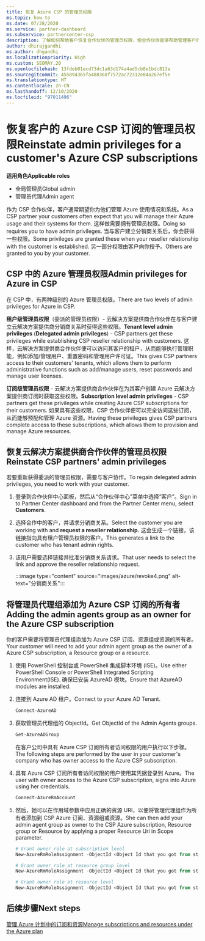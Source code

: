 ```yaml
---
title: 恢复 Azure CSP 的管理员权限
ms.topic: how-to
ms.date: 07/28/2020
ms.service: partner-dashboard
ms.subservice: partnercenter-csp
description: 了解如何帮助客户恢复合作伙伴的管理员权限，使合作伙伴能够帮助管理客户的 Azure CSP 订阅。
author: dhirajgandhi
ms.author: dhgandhi
ms.localizationpriority: High
ms.custom: SEOMAY.20
ms.openlocfilehash: 13fdeb01ecd73dc1a63d174a4ad5cb8e1bdc813a
ms.sourcegitcommit: 455894365fa488368f7572ac72312e84a267ef5e
ms.translationtype: HT
ms.contentlocale: zh-CN
ms.lasthandoff: 12/10/2020
ms.locfileid: "97011496"
---
```

# <a name="reinstate-admin-privileges-for-a-customers-azure-csp-subscriptions"></a><span data-ttu-id="9d50a-103">恢复客户的 Azure CSP 订阅的管理员权限</span><span class="sxs-lookup"><span data-stu-id="9d50a-103">Reinstate admin privileges for a customer's Azure CSP subscriptions</span></span>  

<span data-ttu-id="9d50a-104">**适用角色**</span><span class="sxs-lookup"><span data-stu-id="9d50a-104">**Applicable roles**</span></span>

- <span data-ttu-id="9d50a-105">全局管理员</span><span class="sxs-lookup"><span data-stu-id="9d50a-105">Global admin</span></span>
- <span data-ttu-id="9d50a-106">管理员代理</span><span class="sxs-lookup"><span data-stu-id="9d50a-106">Admin agent</span></span>

<span data-ttu-id="9d50a-107">作为 CSP 合作伙伴，客户通常期望你为他们管理 Azure 使用情况和系统。</span><span class="sxs-lookup"><span data-stu-id="9d50a-107">As a CSP partner your customers often expect that you will manage their Azure usage and their systems for them.</span></span> <span data-ttu-id="9d50a-108">这样做需要拥有管理员权限。</span><span class="sxs-lookup"><span data-stu-id="9d50a-108">Doing so requires you to have admin privileges.</span></span> <span data-ttu-id="9d50a-109">当与客户建立分销商关系后，你会获得一些权限。</span><span class="sxs-lookup"><span data-stu-id="9d50a-109">Some privileges are granted these when your reseller relationship with the customer is established.</span></span> <span data-ttu-id="9d50a-110">另一部分权限由客户向你授予。</span><span class="sxs-lookup"><span data-stu-id="9d50a-110">Others are granted to you by your customer.</span></span>

## <a name="admin-privileges-for-azure-in-csp"></a><span data-ttu-id="9d50a-111">CSP 中的 Azure 管理员权限</span><span class="sxs-lookup"><span data-stu-id="9d50a-111">Admin privileges for Azure in CSP</span></span>

<span data-ttu-id="9d50a-112">在 CSP 中，有两种级别的 Azure 管理员权限。</span><span class="sxs-lookup"><span data-stu-id="9d50a-112">There are two levels of admin privileges for Azure in CSP.</span></span>

<span data-ttu-id="9d50a-113">**租户级管理员权限**（委派的管理员权限）- 云解决方案提供商合作伙伴在与客户建立云解决方案提供商分销商关系时获得这些权限。</span><span class="sxs-lookup"><span data-stu-id="9d50a-113">**Tenant level admin privileges** (**Delegated admin privileges**) -  CSP partners get these privileges while establishing CSP reseller relationship with customers.</span></span> <span data-ttu-id="9d50a-114">这样，云解决方案提供商合作伙伴便可以访问其客户的租户，从而能够执行管理职能，例如添加/管理用户、重置密码和管理用户许可证。</span><span class="sxs-lookup"><span data-stu-id="9d50a-114">This gives CSP partners access to their customers' tenants, which allows them to perform administrative functions such as add/manage users, reset passwords and manage user licenses.</span></span>

<span data-ttu-id="9d50a-115">**订阅级管理员权限** - 云解决方案提供商合作伙伴在为其客户创建 Azure 云解决方案提供商订阅时获取这些权限。</span><span class="sxs-lookup"><span data-stu-id="9d50a-115">**Subscription level admin privileges** - CSP partners get these privileges while creating Azure CSP subscriptions for their customers.</span></span> <span data-ttu-id="9d50a-116">如果具有这些权限，CSP 合作伙伴便可以完全访问这些订阅，从而能够预配和管理 Azure 资源。</span><span class="sxs-lookup"><span data-stu-id="9d50a-116">Having these privileges gives CSP partners complete access to these subscriptions, which allows them to provision and manage Azure resources.</span></span>

## <a name="reinstate-csp-partners-admin-privileges"></a><span data-ttu-id="9d50a-117">恢复云解决方案提供商合作伙伴的管理员权限</span><span class="sxs-lookup"><span data-stu-id="9d50a-117">Reinstate CSP partners' admin privileges</span></span>

<span data-ttu-id="9d50a-118">若要重新获得委派的管理员权限，需要与客户协作。</span><span class="sxs-lookup"><span data-stu-id="9d50a-118">To regain delegated admin privileges, you need to work with your customer.</span></span>

1. <span data-ttu-id="9d50a-119">登录到合作伙伴中心面板，然后从“合作伙伴中心”菜单中选择“客户”。</span><span class="sxs-lookup"><span data-stu-id="9d50a-119">Sign in to Partner Center dashboard and from the Partner Center menu, select **Customers**.</span></span>

2. <span data-ttu-id="9d50a-120">选择合作中的客户，并请求分销商关系。</span><span class="sxs-lookup"><span data-stu-id="9d50a-120">Select the customer you are working with and **request a reseller relationship.**</span></span> <span data-ttu-id="9d50a-121">这会生成一个链接，该链接指向具有租户管理员权限的客户。</span><span class="sxs-lookup"><span data-stu-id="9d50a-121">This generates a link to the customer who has tenant admin rights.</span></span>

3. <span data-ttu-id="9d50a-122">该用户需要选择链接并批准分销商关系请求。</span><span class="sxs-lookup"><span data-stu-id="9d50a-122">That user needs to select the link and approve the reseller relationship request.</span></span>

   :::image type="content" source="images/azure/revoke4.png" alt-text="分销商关系":::

## <a name="adding-the-admin-agents-group-as-an-owner-for-the-azure-csp-subscription"></a><span data-ttu-id="9d50a-124">将管理员代理组添加为 Azure CSP 订阅的所有者</span><span class="sxs-lookup"><span data-stu-id="9d50a-124">Adding the admin agents group as an owner for the Azure CSP subscription</span></span>

<span data-ttu-id="9d50a-125">你的客户需要将管理员代理组添加为 Azure CSP 订阅、资源组或资源的所有者。</span><span class="sxs-lookup"><span data-stu-id="9d50a-125">Your customer will need to add your admin agent group as the owner of a Azure CSP subscription, a Resource group or a resource.</span></span> 

1. <span data-ttu-id="9d50a-126">使用 PowerShell 控制台或 PowerShell 集成脚本环境 (ISE)。</span><span class="sxs-lookup"><span data-stu-id="9d50a-126">Use either PowerShell Console or PowerShell Integrated Scripting Environment(ISE).</span></span> <span data-ttu-id="9d50a-127">确保已安装 AzureAD 模块。</span><span class="sxs-lookup"><span data-stu-id="9d50a-127">Ensure that AzureAD modules are installed.</span></span>

2. <span data-ttu-id="9d50a-128">连接到 Azure AD 租户。</span><span class="sxs-lookup"><span data-stu-id="9d50a-128">Connect to your Azure AD Tenant.</span></span>

   ```powershell
   Connect-AzureAD
   ```

3. <span data-ttu-id="9d50a-129">获取管理员代理组的 ObjectId。</span><span class="sxs-lookup"><span data-stu-id="9d50a-129">Get ObjectId of the Admin Agents groups.</span></span>

   ```powershell
   Get-AzureADGroup
   ```
   <span data-ttu-id="9d50a-130">在客户公司中具有 Azure CSP 订阅所有者访问权限的用户执行以下步骤。</span><span class="sxs-lookup"><span data-stu-id="9d50a-130">The following steps are performed by the user in your customer's company who has owner access to the Azure CSP subscription.</span></span>

4. <span data-ttu-id="9d50a-131">具有 Azure CSP 订阅所有者访问权限的用户使用其凭据登录到 Azure。</span><span class="sxs-lookup"><span data-stu-id="9d50a-131">The user with owner access to the Azure CSP subscription, signs into Azure using her credentials.</span></span>

   ```powershell
   Connect-AzureRmAccount
   ```

5. <span data-ttu-id="9d50a-132">然后，她可以在作用域参数中应用正确的资源 URI，以便将管理代理组作为所有者添加到 CSP Azure 订阅、资源组或资源。</span><span class="sxs-lookup"><span data-stu-id="9d50a-132">She can then add your admin agent group as owner to the CSP Azure subscription, Resource group or Resource by applying a proper Resource Uri in Scope parameter.</span></span> 

    ```powershell
    # Grant owner role at subscription level
    New-AzureRmRoleAssignment -ObjectId <Object Id that you got from step 3> -RoleDefinitionName Owner -Scope "/subscriptions/<SubscriptionId of CSP subscription>"

    # Grant owner role at resource group level
    New-AzureRmRoleAssignment -ObjectId <Object Id that you got from step 3> -RoleDefinitionName Owner -Scope "/subscriptions/<SubscriptionId of CSP subscription>/resourceGroups/<Resource group name>"

    # Grant owner role at resource level
    New-AzureRmRoleAssignment -ObjectId <Object Id that you got from step 3> -RoleDefinitionName Owner -Scope "<Resource Uri>"
    ```

## <a name="next-steps"></a><span data-ttu-id="9d50a-133">后续步骤</span><span class="sxs-lookup"><span data-stu-id="9d50a-133">Next steps</span></span>

[<span data-ttu-id="9d50a-134">管理 Azure 计划中的订阅和资源</span><span class="sxs-lookup"><span data-stu-id="9d50a-134">Manage subscriptions and resources under the Azure plan</span></span>](azure-plan-manage.md)
